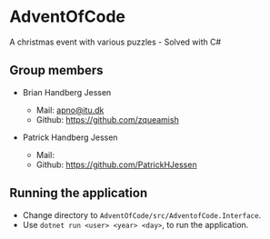 # AdventOfCode
A christmas event with various puzzles - Solved with C# 

## Group members
- Brian Handberg Jessen
  - Mail: <apno@itu.dk>  
  - Github: https://github.com/zqueamish
  
- Patrick Handberg Jessen
  - Mail:
  - Github: https://github.com/PatrickHJessen

## Running the application
- Change directory to `AdventOfCode/src/AdventofCode.Interface`.  
- Use `dotnet run <user> <year> <day>`, to run the application.